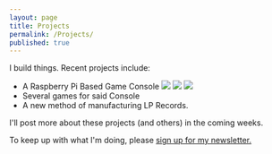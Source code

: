 ```yaml
---
layout: page
title: Projects
permalink: /Projects/
published: true
---
```




I build things. Recent projects include: 

- A Raspberry Pi Based Game Console
![]({{site.baseurl}}/https://scontent-atl3-1.cdninstagram.com/t51.2885-15/e35/12256857_770202449775815_1528387766_n.jpg?ig_cache_key=MTEzMzUzNzUzMzExMDUwMTY4MA%3D%3D.2)
![]({{site.baseurl}}/https://scontent-atl3-1.cdninstagram.com/t51.2885-15/e35/12317312_1122606724438934_332433450_n.jpg?ig_cache_key=MTEzODQ4ODg4OTczMDY0NjkyMg%3D%3D.2)
![]({{site.baseurl}}/https://scontent-atl3-1.cdninstagram.com/t51.2885-15/e35/12256857_770202449775815_1528387766_n.jpg?ig_cache_key=MTEzMzUzNzUzMzExMDUwMTY4MA%3D%3D.2)
- Several games for said Console
- A new method of manufacturing LP Records. 

I'll post more about these projects (and others) in the coming weeks. 

To keep up with what I'm doing, please [sign up for my newsletter.](http://tinyletter.com/ajroach42)
